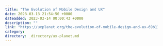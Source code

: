 ```yaml
---
title: "The Evolution of Mobile Design and UX"
date: 2023-03-13 21:54:50 +0000
dateadded: 2023-03-14 00:00:43 +0000
description: ""
link: "https://uxplanet.org/the-evolution-of-mobile-design-and-ux-69b11e072c21?source=rss----819cc2aaeee0---4"
category:
directory: _directory/ux-planet.md
---
```

